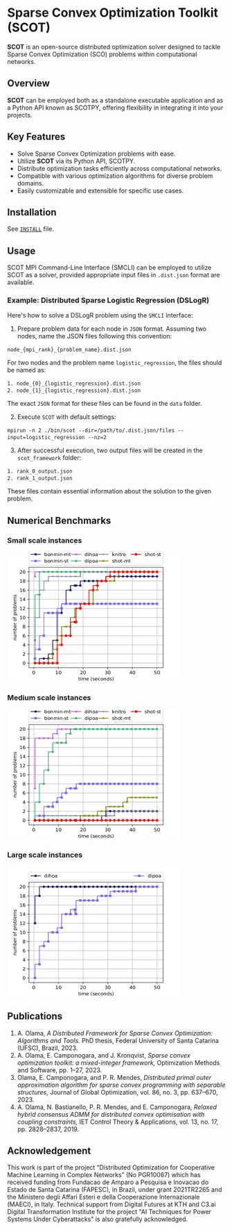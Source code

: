 # Sparse Convex Optimization Toolkit (SCOT)

**SCOT** is an open-source distributed optimization solver designed to tackle Sparse Convex Optimization (SCO) problems
within computational networks.

## Overview

**SCOT** can be employed both as a standalone executable application and as a Python API known as SCOTPY, offering
flexibility in integrating it into your projects.

## Key Features

- Solve Sparse Convex Optimization problems with ease.
- Utilize **SCOT** via its Python API, SCOTPY.
- Distribute optimization tasks efficiently across computational networks.
- Compatible with various optimization algorithms for diverse problem domains.
- Easily customizable and extensible for specific use cases.

## Installation

See [```INSTALL```](./INSTALL.md) file.

## Usage

SCOT MPI Command-Line Interface (SMCLI) can be employed to utilize SCOT as a solver, provided appropriate input files
in ```.dist.json``` format are available.

### Example: Distributed Sparse Logistic Regression (DSLogR)

Here's how to solve a DSLogR problem using the ```SMCLI``` interface:

1. Prepare problem data for each node in ```JSON``` format. Assuming two nodes, name the JSON files following this
   convention:

```commandline
node_{mpi_rank}_{problem_name}.dist.json
```

For two nodes and the problem name ```logistic_regression```, the files should be named as:

```commandline
1. node_{0}_{logistic_regression}.dist.json
2. node_{1}_{logistic_regression}.dist.json
```

The exact ```JSON``` format for these files can be found in the ``data`` folder.

2. Execute ```SCOT``` with default settings:

```commandline
mpirun -n 2 ./bin/scot --dir=/path/to/.dist.json/files --input=logistic_regression --nz=2 
```

3. After successful execution, two output files will be created in the ```scot_framework``` folder:

```commandline
1. rank_0_output.json
2. rank_1_output.json
```

These files contain essential information about the solution to the given problem.

## Numerical Benchmarks

### Small scale instances

<img src="./media/scenario_1_90.jpg" alt="Alt Text" width="400" height="300">

### Medium scale instances

<img src="./media/scenario_3_90.jpg" alt="Alt Text" width="400" height="300">

### Large scale instances

<img src="./media/scenario_5_90.jpg" alt="Alt Text" width="400" height="300">

## Publications

1. A. Olama, *A Distributed Framework for Sparse Convex Optimization: Algorithms and Tools.* PhD thesis,
   Federal University of Santa Catarina (UFSC), Brazil, 2023.
2. A. Olama, E. Camponogara, and J. Kronqvist, *Sparse convex optimization toolkit: a mixed-integer framework,*
   Optimization Methods and Software, pp. 1–27, 2023.
3. Olama, E. Camponogara, and P. R. Mendes, *Distributed primal outer approximation algorithm for sparse
   convex programming with separable structures,* Journal of Global Optimization, vol. 86, no. 3, pp. 637–670, 2023.
4. A. Olama, N. Bastianello, P. R. Mendes, and E. Camponogara, *Relaxed hybrid consensus ADMM for distributed convex
   optimisation with coupling constraints,* IET Control Theory & Applications, vol. 13, no. 17, pp. 2828–2837, 2019.

## Acknowledgement
This work is part of the project “Distributed Optimization for Cooperative Machine Learning in Complex Networks” (No PGR10067) which has received
funding from Fundacao de Amparo a Pesquisa e Inovacao do Estado de Santa Catarina (FAPESC), in Brazil, under grant 2021TR2265 and the Ministero degli Affari Esteri e della Cooperazione Internazionale (MAECI), in Italy. Technical support from Digital Futures at KTH and C3.ai Digital Transformation Institute for the project "AI Techniques for Power Systems Under Cyberattacks" is also gratefully acknowledged. 
